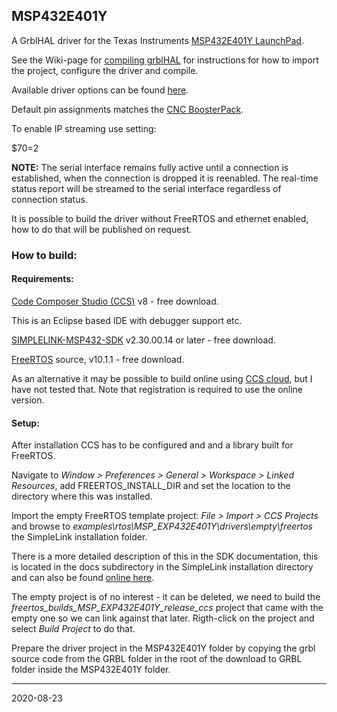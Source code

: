 ## MSP432E401Y

A GrblHAL driver for the Texas Instruments [MSP432E401Y LaunchPad](http://www.ti.com/tool/MSP-EXP432E401Y#).

See the Wiki-page for [compiling grblHAL](https://github.com/terjeio/grblHAL/wiki/Compiling-GrblHAL) for instructions for how to import the project, configure the driver and compile.

Available driver options can be found [here](base/my_machine.h).

Default pin assignments matches the [CNC BoosterPack](https://github.com/terjeio/CNC_Boosterpack).

To enable IP streaming use setting:

$70=2

**NOTE:** The serial interface remains fully active until a connection is established, when the connection is dropped it is reenabled.
The real-time status report will be streamed to the serial interface regardless of connection status.

It is possible to build the driver without FreeRTOS and ethernet enabled, how to do that will be published on request.

### How to build:

#### Requirements:

[Code Composer Studio (CCS)](http://www.ti.com/tool/ccstudio) v8 - free download.

This is an Eclipse based IDE with debugger support etc.

[SIMPLELINK-MSP432-SDK](http://www.ti.com/tool/simplelink-msp432-sdk) v2.30.00.14 or later - free download.

[FreeRTOS](https://www.freertos.org/) source, v10.1.1 - free download.

As an alternative it may be possible to build online using [CCS cloud](https://dev.ti.com/), but I have not tested that. Note that registration is required to use the online version.

#### Setup:

After installation CCS has to be configured and and a library built for FreeRTOS.

Navigate to _Window > Preferences > General > Workspace > Linked Resources_, add FREERTOS_INSTALL_DIR and set the location to the directory where this was installed.

Import the empty FreeRTOS template project: _File > Import > CCS Projects_ and browse to _examples\rtos\MSP_EXP432E401Y\drivers\empty\freertos_ the SimpleLink installation folder.

There is a more detailed description of this in the SDK documentation, this is located in the docs subdirectory in the SimpleLink installation directory and can also be found [online here](http://dev.ti.com/tirex/content/simplelink_msp432e4_sdk_1_55_00_21/docs/simplelink_mcu_sdk/Quick_Start_Guide.html).

The empty project is of no interest - it can be deleted, we need to build the _freertos_builds_MSP_EXP432E401Y_release_ccs_ project that came with the empty one so we can link against that later. Rigth-click on the project and select _Build Project_ to do that.

Prepare the driver project in the MSP432E401Y folder by copying the grbl source code from the GRBL folder in the root of the download to GRBL folder inside the MSP432E401Y folder.

---
2020-08-23
